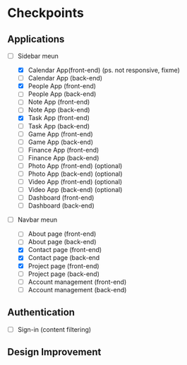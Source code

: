 # Checkpoints

## Applications

- [ ] Sidebar meun

  - [x] Calendar App(front-end) (ps. not responsive, fixme)
  - [ ] Calendar App (back-end)
  - [x] People App (front-end)
  - [ ] People App (back-end)
  - [ ] Note App (front-end)
  - [ ] Note App (back-end)
  - [x] Task App (front-end)
  - [ ] Task App (back-end)
  - [ ] Game App (front-end)
  - [ ] Game App (back-end)
  - [ ] Finance App (front-end)
  - [ ] Finance App (back-end)
  - [ ] Photo App (front-end) (optional)
  - [ ] Photo App (back-end) (optional)
  - [ ] Video App (front-end) (optional)
  - [ ] Video App (back-end) (optional)
  - [ ] Dashboard (front-end)
  - [ ] Dashboard (back-end)

- [ ] Navbar meun
  - [ ] About page (front-end)
  - [ ] About page (back-end)
  - [x] Contact page (front-end)
  - [x] Contact page (back-end
  - [x] Project page (front-end)
  - [ ] Project page (back-end)
  - [ ] Account management (front-end)
  - [ ] Account management (back-end)

## Authentication

- [ ] Sign-in (content filtering)

## Design Improvement
